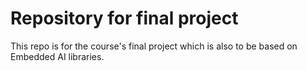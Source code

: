 # Repository for final project

This repo is for the course's final project which is also to be based on Embedded AI libraries.
